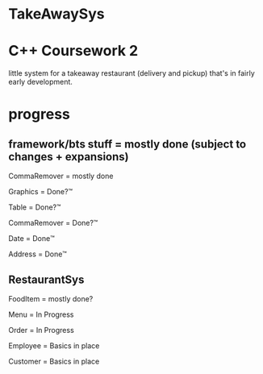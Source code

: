 # TakeAwaySys

# C++ Coursework 2

little system for a takeaway restaurant (delivery and pickup) that's in fairly early development.

# progress
## framework/bts stuff = mostly done (subject to changes + expansions)
CommaRemover  = mostly done

Graphics = Done?™️

Table = Done?™️

CommaRemover = Done?™️

Date = Done™️

Address = Done™️



## RestaurantSys
FoodItem = mostly done?

Menu = In Progress

Order = In Progress

Employee = Basics in place

Customer = Basics in place
